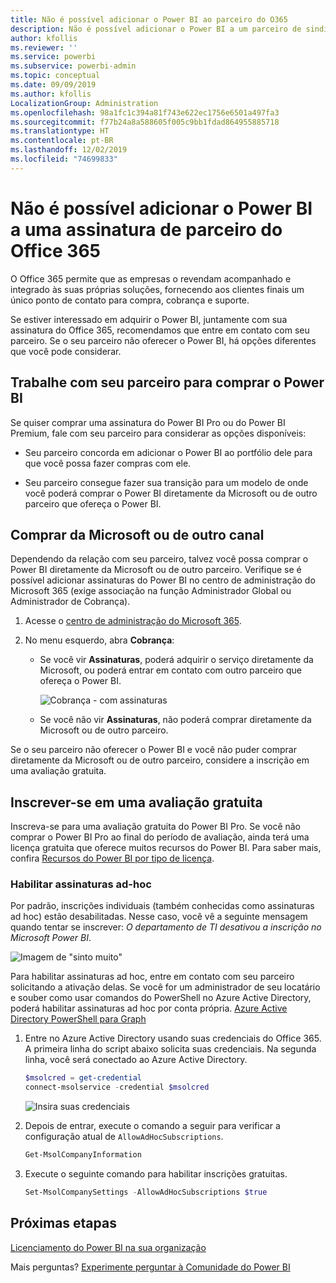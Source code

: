 ```yaml
---
title: Não é possível adicionar o Power BI ao parceiro do O365
description: Não é possível adicionar o Power BI a um parceiro de sindicalização do Office 365. O modelo de sindicalização é um modelo de compra usado pelo Office 365.
author: kfollis
ms.reviewer: ''
ms.service: powerbi
ms.subservice: powerbi-admin
ms.topic: conceptual
ms.date: 09/09/2019
ms.author: kfollis
LocalizationGroup: Administration
ms.openlocfilehash: 98a1fc1c394a81f743e622ec1756e6501a497fa3
ms.sourcegitcommit: f77b24a8a588605f005c9bb1fdad864955885718
ms.translationtype: HT
ms.contentlocale: pt-BR
ms.lasthandoff: 12/02/2019
ms.locfileid: "74699833"
---
```

# <a name="unable-to-add-power-bi-to-office-365-partner-subscription"></a>Não é possível adicionar o Power BI a uma assinatura de parceiro do Office 365

O Office 365 permite que as empresas o revendam acompanhado e integrado às suas próprias soluções, fornecendo aos clientes finais um único ponto de contato para compra, cobrança e suporte.

Se estiver interessado em adquirir o Power BI, juntamente com sua assinatura do Office 365, recomendamos que entre em contato com seu parceiro. Se o seu parceiro não oferecer o Power BI, há opções diferentes que você pode considerar.

## <a name="work-with-your-partner-to-purchase-power-bi"></a>Trabalhe com seu parceiro para comprar o Power BI

Se quiser comprar uma assinatura do Power BI Pro ou do Power BI Premium, fale com seu parceiro para considerar as opções disponíveis:

* Seu parceiro concorda em adicionar o Power BI ao portfólio dele para que você possa fazer compras com ele.

* Seu parceiro consegue fazer sua transição para um modelo de onde você poderá comprar o Power BI diretamente da Microsoft ou de outro parceiro que ofereça o Power BI.

## <a name="purchase-from-microsoft-or-another-channel"></a>Comprar da Microsoft ou de outro canal

Dependendo da relação com seu parceiro, talvez você possa comprar o Power BI diretamente da Microsoft ou de outro parceiro. Verifique se é possível adicionar assinaturas do Power BI no centro de administração do Microsoft 365 (exige associação na função Administrador Global ou Administrador de Cobrança).

1. Acesse o [centro de administração do Microsoft 365](https://admin.microsoft.com/AdminPortal/Home#/homepage).

1. No menu esquerdo, abra **Cobrança**:

    * Se você vir **Assinaturas**, poderá adquirir o serviço diretamente da Microsoft, ou poderá entrar em contato com outro parceiro que ofereça o Power BI.

        ![Cobrança - com assinaturas](media/service-admin-syndication-partner/billingsub.png)

    * Se você não vir **Assinaturas**, não poderá comprar diretamente da Microsoft ou de outro parceiro.

Se o seu parceiro não oferecer o Power BI e você não puder comprar diretamente da Microsoft ou de outro parceiro, considere a inscrição em uma avaliação gratuita.

## <a name="sign-up-for-a-free-trial"></a>Inscrever-se em uma avaliação gratuita

Inscreva-se para uma avaliação gratuita do Power BI Pro. Se você não comprar o Power BI Pro ao final do período de avaliação, ainda terá uma licença gratuita que oferece muitos recursos do Power BI. Para saber mais, confira [Recursos do Power BI por tipo de licença](service-features-license-type.md).

### <a name="enable-ad-hoc-subscriptions"></a>Habilitar assinaturas ad-hoc

Por padrão, inscrições individuais (também conhecidas como assinaturas ad hoc) estão desabilitadas. Nesse caso, você vê a seguinte mensagem quando tentar se inscrever: *O departamento de TI desativou a inscrição no Microsoft Power BI*.

![Imagem de "sinto muito"](media/service-admin-syndication-partner/sorry.png)

Para habilitar assinaturas ad hoc, entre em contato com seu parceiro solicitando a ativação delas. Se você for um administrador de seu locatário e souber como usar comandos do PowerShell no Azure Active Directory, poderá habilitar assinaturas ad hoc por conta própria. [Azure Active Directory PowerShell para Graph](/powershell/azure/active-directory/install-adv2/)

1. Entre no Azure Active Directory usando suas credenciais do Office 365. A primeira linha do script abaixo solicita suas credenciais. Na segunda linha, você será conectado ao Azure Active Directory.

    ```powershell
    $msolcred = get-credential
    connect-msolservice -credential $msolcred
    ```

    ![Insira suas credenciais](media/service-admin-syndication-partner/aad-signin.png)

1. Depois de entrar, execute o comando a seguir para verificar a configuração atual de `AllowAdHocSubscriptions`.

    ```powershell
    Get-MsolCompanyInformation
    ```

1. Execute o seguinte comando para habilitar inscrições gratuitas.

    ```powershell
    Set-MsolCompanySettings -AllowAdHocSubscriptions $true
    ```

## <a name="next-steps"></a>Próximas etapas

[Licenciamento do Power BI na sua organização](service-admin-licensing-organization.md)

Mais perguntas? [Experimente perguntar à Comunidade do Power BI](https://community.powerbi.com/)
